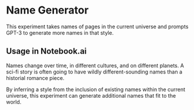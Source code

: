 # Name Generator

This experiment takes names of pages in the current universe and prompts GPT-3 to generate more 
names in that style.

## Usage in Notebook.ai

Names change over time, in different cultures, and on different planets. A sci-fi story is often going to have wildly different-sounding names than a historial romance piece.

By inferring a style from the inclusion of existing names within the current universe, this experiment can generate additional names that fit to the world.